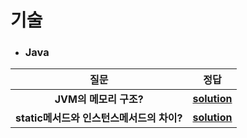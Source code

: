 # 기술 
- ### Java
| 질문 | 정답 |   
| :--: | :--: |   
|__JVM의 메모리 구조?__  |__[solution](https://github.com/jhmin-kk99/Coding-Interview/blob/main/solution/sol_1.txt)__  |
|__static메서드와 인스턴스메서드의 차이?__  |__[solution](https://github.com/jhmin-kk99/Coding-Interview/blob/main/solution/so1_2.txt)__  |
